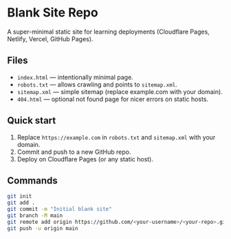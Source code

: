 
# Blank Site Repo

A super-minimal static site for learning deployments (Cloudflare Pages, Netlify, Vercel, GitHub Pages).

## Files
- `index.html` — intentionally minimal page.
- `robots.txt` — allows crawling and points to `sitemap.xml`.
- `sitemap.xml` — simple sitemap (replace example.com with your domain).
- `404.html` — optional not found page for nicer errors on static hosts.

## Quick start

1. Replace `https://example.com` in `robots.txt` and `sitemap.xml` with your domain.
2. Commit and push to a new GitHub repo.
3. Deploy on Cloudflare Pages (or any static host).

## Commands

```bash
git init
git add .
git commit -m "Initial blank site"
git branch -M main
git remote add origin https://github.com/<your-username>/<your-repo>.git
git push -u origin main
```
